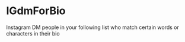 # IGdmForBio
Instagram DM people in your following list who match certain words or characters in their bio
